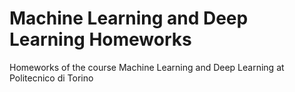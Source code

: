 # Machine Learning and Deep Learning Homeworks
Homeworks of the course Machine Learning and Deep Learning at Politecnico di Torino
